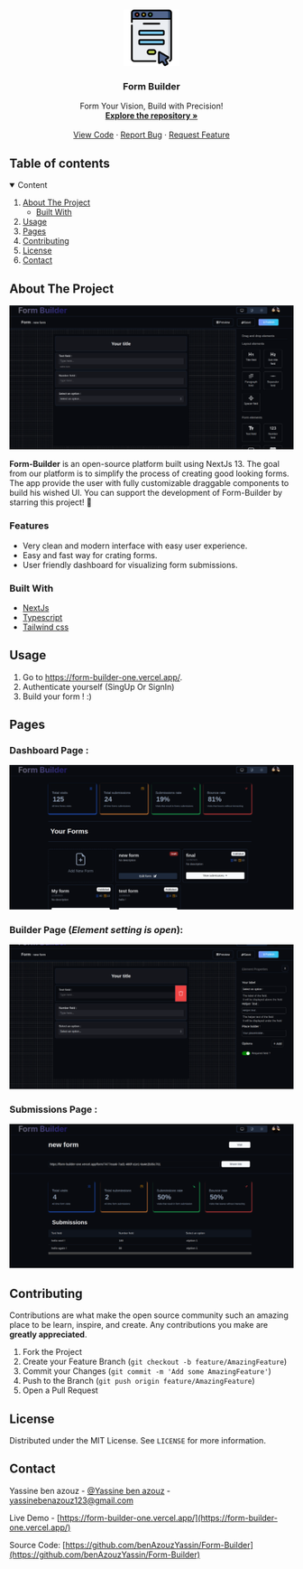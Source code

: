 <br />
<p align="center">
  <a href="https://github.com/benAzouzYassin/Form-Builder">
    <img src="logo.png" alt="Logo" width="100" height="100">
  </a>

  <h3 align="center">Form Builder</h3>

  <p align="center">
    Form Your Vision, Build with Precision!
    <br />
    <a href="https://github.com/benAzouzYassin/Form-Builder"><strong>Explore the repository »</strong></a>
    <br />
    <br />
    <a href="https://github.com/benAzouzYassin/Form-Builder">View Code</a>
    ·
    <a href="https://github.com/benAzouzYassin/Form-Builder/issues">Report Bug</a>
    ·
    <a href="https://github.com/benAzouzYassin/Form-Builder/issues">Request Feature</a>
  </p>
</p>

<!-- TABLE OF CONTENTS -->
## Table of contents
<details open="open">
  <summary>Content</summary>
  <ol>
    <li>
      <a href="#about-the-project">About The Project</a>
      <ul>
        <li><a href="#built-with">Built With</a></li>
      </ul>
    </li>
    <li><a href="#usage">Usage</a></li>
    <li><a href="#pages">Pages</a></li>
    <li><a href="#contributing">Contributing</a></li>
    <li><a href="#license">License</a></li>
    <li><a href="#contact">Contact</a></li>
  </ol>
</details>

<!-- ABOUT THE PROJECT -->
## About The Project

<p align="center">
    <img src="builder.png" alt="Screenshot">
</p>

<b>Form-Builder</b> is an open-source platform built using NextJs 13. The goal from our platform is to simplify the process of creating good looking forms.
The app provide the user with fully customizable draggable components to build his wished UI.
You can support the development of Form-Builder by starring this project! 🌟

### Features

* Very clean and modern interface with easy user experience.
* Easy and fast way for crating forms.
* User friendly dashboard for visualizing form submissions.

### Built With

* [NextJs](https://en.wikipedia.org/wiki/Next.js)
* [Typescript](https://en.wikipedia.org/wiki/TypeScript)
* [Tailwind css](https://en.wikipedia.org/wiki/Tailwind_CSS)

## Usage
1. Go to https://form-builder-one.vercel.app/.
2. Authenticate yourself (SingUp Or SignIn)
3. Build your form ! :)

<!-- ROADMAP -->
## Pages

### Dashboard Page :
<p align="center">
    <img src="dash.png" alt="Screenshot">
</p>

### Builder Page (***Element setting is open***):
<p align="center">
    <img src="builder-2.png" alt="Screenshot">
</p>

### Submissions Page  :
<p align="center">
    <img src="submissions.png" alt="Screenshot">
</p>





<!-- CONTRIBUTING -->
## Contributing

Contributions are what make the open source community such an amazing place to be learn, inspire, and create. Any contributions you make are **greatly appreciated**.

1. Fork the Project
2. Create your Feature Branch (`git checkout -b feature/AmazingFeature`)
3. Commit your Changes (`git commit -m 'Add some AmazingFeature'`)
4. Push to the Branch (`git push origin feature/AmazingFeature`)
5. Open a Pull Request



<!-- LICENSE -->
## License

Distributed under the MIT License. See `LICENSE` for more information.



<!-- CONTACT -->
## Contact

Yassine ben azouz - [@Yassine ben azouz](https://www.linkedin.com/in/yassine-ben-azouz-724782242/) - yassinebenazouz123@gmail.com

Live Demo - [https://form-builder-one.vercel.app/](https://form-builder-one.vercel.app/)

Source Code: [https://github.com/benAzouzYassin/Form-Builder](https://github.com/benAzouzYassin/Form-Builder)
